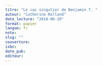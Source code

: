 ```yaml
---
titre: "Le cas singulier de Benjamin T. "
auteur: "Catherine Rolland"
date_lecture: "2018-06-20"
format: papier
langue: fr
note:
slug: ""
couverture: 
isbn: 
date_pub: 
editeur: 
---
```

